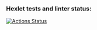 ### Hexlet tests and linter status:
[![Actions Status](https://github.com/Farid-keltuzed/frontend-project-44/actions/workflows/hexlet-check.yml/badge.svg)](https://github.com/Farid-keltuzed/frontend-project-44/actions)